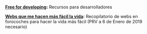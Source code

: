 __[Free for developing](https://free-for.dev/#/):__ Recursos para desarrolladores

__[Webs que me hacen más fácil la vida](https://www.forocoches.com/foro/showthread.php?t=6926166):__ Recopilatorio de webs en forocoches para hacer la vida más fácil (PRV a 6 de Enero de 2019 necesario)

